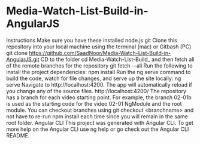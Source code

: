 # Media-Watch-List-Build-in-AngularJS
Instructions Make sure you have these installed node.js git Clone this repository into your local machine using the terminal (mac) or Gitbash (PC)  git clone https://github.com/SaadNoor/Media-Watch-List-Build-in-AngularJS.git  CD to the folder cd Media-Watch-List-Build_  and then fetch all of the remote branches for the repository  git fetch --all  Run the following to install the project dependencies:  npm install  Run the ng serve command to build the code, watch for file changes, and serve up the site locally:  ng serve  Navigate to http://localhost:4200. The app will automatically reload if you change any of the source files.  http://localhost:4200/  The repository has a branch for each video starting point. For example, the branch 02-01b is used as the starting code for the video 02-01 NgModule and the root module. You can checkout branches using git checkout &lt;branchname> and not have to re-run npm install each time since you will remain in the same root folder.  Angular CLI This project was generated with Angular CLI.  To get more help on the Angular CLI use ng help or go check out the Angular CLI README.
